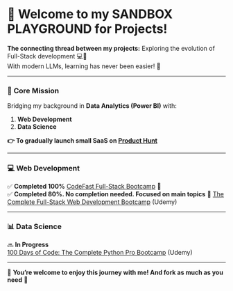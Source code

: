 # 👋 Welcome to my SANDBOX PLAYGROUND for Projects!  

**The connecting thread between my projects:** Exploring the evolution of Full-Stack development 💻🤖  
With modern LLMs, learning has never been easier! 🚀  

---

### 🧩 **Core Mission**  
Bridging my background in **Data Analytics (Power BI)** with:  
1. **Web Development**  
2. **Data Science**  

**👉 To gradually launch small SaaS on [Product Hunt](https://www.producthunt.com/)**

---

### 💻 **Web Development**  
✅ **Completed 100%** [CodeFast Full-Stack Bootcamp](http://www.codefa.st) 🚀  
✅ **Completed 80%. No completion needed. Focused on main topics** 🎯 
  [The Complete Full-Stack Web Development Bootcamp]((https://www.udemy.com/course/the-complete-web-development-bootcamp/?utm_source=adwords&utm_medium=udemyads&utm_campaign=Branded-Topic_la.EN_cc.ROWMTA-B&campaigntype=Search&portfolio=BrandTopic&language=EN&product=Course&test=&audience=Keyword&topic=&priority=&utm_content=deal4584&utm_term=_._ag_125243607772_._ad_534056471471_._kw_web+development+stack+course+udemy_._de_c_._dm__._pl__._ti_kwd-1914994292044_._li_9197406_._pd__._&matchtype=b&gad_source=1&gclid=EAIaIQobChMIidqwz5u5iwMV9U-RBR1R1ha8EAAYASAAEgKa5vD_BwE&couponCode=24T5MT071025)) (Udemy)  

---

### 📊 **Data Science**  
🔜 **In Progress**  
  [100 Days of Code: The Complete Python Pro Bootcamp]([[https://www.udemy.com/](https://www.udemy.com/course/100-days-of-code/)](https://www.udemy.com/course/100-days-of-code/)) (Udemy)  

---

🙌 **You’re welcome to enjoy this journey with me! And fork as much as you need** 🍝
